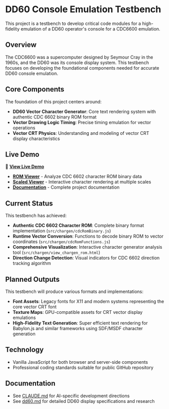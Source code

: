 # DD60 Console Emulation Testbench

This project is a testbench to develop critical code modules for a high-fidelity emulation of a DD60 operator's console for a CDC6600 emulation.

## Overview

The CDC6600 was a supercomputer designed by Seymour Cray in the 1960s, and the DD60 was its console display system. This testbench focuses on developing the foundational components needed for accurate DD60 console emulation.

## Core Components

The foundation of this project centers around:

- **DD60 Vector Character Generator**: Core text rendering system with authentic CDC 6602 binary ROM format
- **Vector Drawing Logic Timing**: Precise timing emulation for vector operations  
- **Vector CRT Physics**: Understanding and modeling of vector CRT display characteristics

## Live Demo

🚀 **[View Live Demo](https://philclaridge.github.io/dd60/)**

- **[ROM Viewer](https://philclaridge.github.io/dd60/rom_viewer.html)** - Analyze CDC 6602 character ROM binary data
- **[Scaled Viewer](https://philclaridge.github.io/dd60/scaled_viewer.html)** - Interactive character rendering at multiple scales
- **[Documentation](https://philclaridge.github.io/dd60/documentation.html)** - Complete project documentation

## Current Status

This testbench has achieved:

- **Authentic CDC 6602 Character ROM**: Complete binary format implementation (`src/chargen/cdcRomBinary.js`)
- **Runtime Vector Conversion**: Functions to decode binary ROM to vector coordinates (`src/chargen/cdcRomFunctions.js`)
- **Comprehensive Visualization**: Interactive character generator analysis tool (`src/chargen/view_chargen_rom.html`)
- **Direction Change Detection**: Visual indicators for CDC 6602 direction tracking algorithm

## Planned Outputs

This testbench will produce various formats and implementations:

- **Font Assets**: Legacy fonts for X11 and modern systems representing the core vector CRT font
- **Texture Maps**: GPU-compatible assets for CRT vector display emulations
- **High-Fidelity Text Generation**: Super efficient text rendering for Babylon.js and similar frameworks using SDF/MSDF character generation

## Technology

- Vanilla JavaScript for both browser and server-side components
- Professional coding standards suitable for public GitHub repository

## Documentation

- See [CLAUDE.md](CLAUDE.md) for AI-specific development directions
- See [dd60.md](dd60.md) for detailed DD60 display specifications and research
